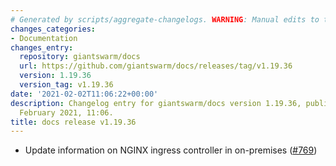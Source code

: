 ```yaml
---
# Generated by scripts/aggregate-changelogs. WARNING: Manual edits to this files will be overwritten.
changes_categories:
- Documentation
changes_entry:
  repository: giantswarm/docs
  url: https://github.com/giantswarm/docs/releases/tag/v1.19.36
  version: 1.19.36
  version_tag: v1.19.36
date: '2021-02-02T11:06:22+00:00'
description: Changelog entry for giantswarm/docs version 1.19.36, published on 02
  February 2021, 11:06.
title: docs release v1.19.36
---
```


- Update information on NGINX ingress controller in on-premises ([#769](https://github.com/giantswarm/docs/pull/769))
